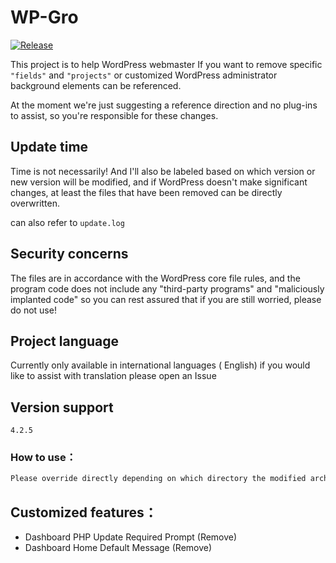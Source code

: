 # WP-Gro
[![Release](https://img.shields.io/github/release-pre/pbatard/rufus.svg?style=flat-square)](ht)

This project is to help WordPress webmaster If you want to remove specific `"fields"` and `"projects"` or customized WordPress administrator background elements can be referenced.

At the moment we're just suggesting a reference direction and no plug-ins to assist, so you're responsible for these changes.

## Update time

Time is not necessarily! And I'll also be labeled based on which version or new version will be modified, and if WordPress doesn't make significant changes, at least the files that have been removed can be directly overwritten.

can also refer to `update.log`

## Security concerns

The files are in accordance with the WordPress core file rules, and the program code does not include any "third-party programs" and "maliciously implanted code" so you can rest assured that if you are still worried, please do not use!


## Project language

Currently only available in international languages ( English) if you would like to assist with translation please open an Issue 


## Version support

`4.2.5`


### How to use：

```bash
Please override directly depending on which directory the modified archive is located in
```

## Customized features：

* Dashboard PHP Update Required Prompt (Remove) 
* Dashboard Home Default Message (Remove)
